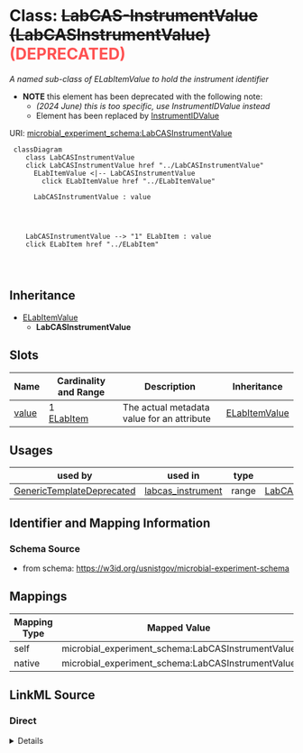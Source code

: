 

# Class: ~~LabCAS-InstrumentValue (LabCASInstrumentValue)~~<span style="color: #ff5252;"><strong> (DEPRECATED) </strong></span>




_A named sub-class of ELabItemValue to hold the instrument identifier_






* __NOTE__ this element has been deprecated with the following note:
    * *(2024 June) this is too specific, use InstrumentIDValue instead*
    * Element has been replaced by [InstrumentIDValue](InstrumentIDValue.md)


URI: [microbial_experiment_schema:LabCASInstrumentValue](https://w3id.org/usnistgov/microbial-experiment-schema/LabCASInstrumentValue)






```mermaid
 classDiagram
    class LabCASInstrumentValue
    click LabCASInstrumentValue href "../LabCASInstrumentValue"
      ELabItemValue <|-- LabCASInstrumentValue
        click ELabItemValue href "../ELabItemValue"
      
      LabCASInstrumentValue : value
        
          
    
    
    LabCASInstrumentValue --> "1" ELabItem : value
    click ELabItem href "../ELabItem"

        
      
```





## Inheritance
* [ELabItemValue](ELabItemValue.md)
    * **LabCASInstrumentValue**



## Slots

| Name | Cardinality and Range | Description | Inheritance |
| ---  | --- | --- | --- |
| [value](value.md) | 1 <br/> [ELabItem](ELabItem.md) | The actual metadata value for an attribute | [ELabItemValue](ELabItemValue.md) |





## Usages

| used by | used in | type | used |
| ---  | --- | --- | --- |
| [GenericTemplateDeprecated](GenericTemplateDeprecated.md) | [labcas_instrument](labcas_instrument.md) | range | [LabCASInstrumentValue](LabCASInstrumentValue.md) |






## Identifier and Mapping Information







### Schema Source


* from schema: https://w3id.org/usnistgov/microbial-experiment-schema




## Mappings

| Mapping Type | Mapped Value |
| ---  | ---  |
| self | microbial_experiment_schema:LabCASInstrumentValue |
| native | microbial_experiment_schema:LabCASInstrumentValue |







## LinkML Source

<!-- TODO: investigate https://stackoverflow.com/questions/37606292/how-to-create-tabbed-code-blocks-in-mkdocs-or-sphinx -->

### Direct

<details>
```yaml
name: LabCASInstrumentValue
description: A named sub-class of ELabItemValue to hold the instrument identifier
title: LabCAS-InstrumentValue
deprecated: (2024 June) this is too specific, use InstrumentIDValue instead
from_schema: https://w3id.org/usnistgov/microbial-experiment-schema
deprecated_element_has_exact_replacement: InstrumentIDValue
is_a: ELabItemValue

```
</details>

### Induced

<details>
```yaml
name: LabCASInstrumentValue
description: A named sub-class of ELabItemValue to hold the instrument identifier
title: LabCAS-InstrumentValue
deprecated: (2024 June) this is too specific, use InstrumentIDValue instead
from_schema: https://w3id.org/usnistgov/microbial-experiment-schema
deprecated_element_has_exact_replacement: InstrumentIDValue
is_a: ELabItemValue
attributes:
  value:
    name: value
    description: The actual metadata value for an attribute
    title: value
    from_schema: https://w3id.org/usnistgov/microbial-experiment-schema
    rank: 1000
    alias: value
    owner: LabCASInstrumentValue
    domain_of:
    - BooleanValue
    - NumberValue
    - StringValue
    - UriValue
    - DateValue
    - ArrayValue
    - ELabItemValue
    - FCInjectionModeValue
    - IncubationAtmosphereValue
    range: ELabItem
    required: true
    inlined: true

```
</details>